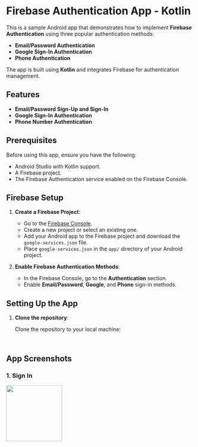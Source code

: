 # Firebase Authentication App - Kotlin

This is a sample Android app that demonstrates how to implement **Firebase Authentication** using three popular authentication methods:

- **Email/Password Authentication**
- **Google Sign-In Authentication**
- **Phone Authentication**

The app is built using **Kotlin** and integrates Firebase for authentication management.

## Features

- **Email/Password Sign-Up and Sign-In**
- **Google Sign-In Authentication**
- **Phone Number Authentication**

## Prerequisites

Before using this app, ensure you have the following:

- Android Studio with Kotlin support.
- A Firebase project.
- The Firebase Authentication service enabled on the Firebase Console.

## Firebase Setup

1. **Create a Firebase Project**:
   - Go to the [Firebase Console](https://console.firebase.google.com/).
   - Create a new project or select an existing one.
   - Add your Android app to the Firebase project and download the `google-services.json` file.
   - Place `google-services.json` in the `app/` directory of your Android project.

2. **Enable Firebase Authentication Methods**:
   - In the Firebase Console, go to the **Authentication** section.
   - Enable **Email/Password**, **Google**, and **Phone** sign-in methods.

## Setting Up the App

1. **Clone the repository**:

   Clone the repository to your local machine:
   ```bash



## App Screenshots

### 1. Sign In
<img src="[images/singin.jpg](https://github.com/user-attachments/assets/6e75ee86-fd15-45e1-8d48-25368f3ef25e)" width="150">


